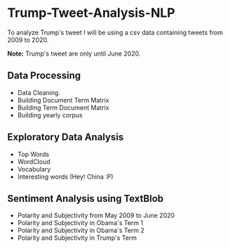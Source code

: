 # Trump-Tweet-Analysis-NLP

To analyze Trump's tweet I will be using a csv data containing tweets from 2009 to 2020. 

<b>Note:</b> Trump's tweet are only until June 2020.

## Data Processing
* Data Cleaning.
* Building Document Term Matrix
* Building Term Document Matrix
* Building yearly corpus

## Exploratory Data Analysis
* Top Words
* WordCloud
* Vocabulary
* Interesting words (Hey! China :P)

## Sentiment Analysis using TextBlob
* Polarity and Subjectivity from May 2009 to June 2020
* Polarity and Subjectivity in Obama's Term 1
* Polarity and Subjectivity in Obama's Term 2
* Polarity and Subjectivity in Trump's Term 
